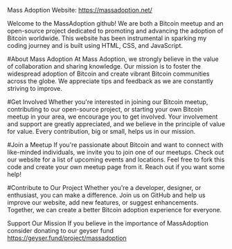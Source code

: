 Mass Adoption Website: https://massadoption.net/

Welcome to the MassAdoption github! We are both a Bitcoin meetup and an open-source project dedicated to promoting and advancing the adoption of Bitcoin worldwide. This website has been instrumental in sparking my coding journey and is built using HTML, CSS, and JavaScript.

#About Mass Adoption
At Mass Adoption, we strongly believe in the value of collaboration and sharing knowledge. Our mission is to foster the widespread adoption of Bitcoin and create vibrant Bitcoin communities across the globe. We appreciate tips and feedback as we are constantly striving to improve.

#Get Involved
Whether you're interested in joining our Bitcoin meetup, contributing to our open-source project, or starting your own Bitcoin meetup in your area, we encourage you to get involved. Your involvement and support are greatly appreciated, and we believe in the principle of value for value. Every contribution, big or small, helps us in our mission.

#Join a Meetup
If you're passionate about Bitcoin and want to connect with like-minded individuals, we invite you to join one of our meetups. Check out our website for a list of upcoming events and locations. Feel free to fork this code and create your own meetup page from it. Reach out if you want some help!

#Contribute to Our Project
Whether you're a developer, designer, or enthusiast, you can make a difference. Join us on GitHub and help us improve our website, add new features, or suggest enhancements. Together, we can create a better Bitcoin adoption experience for everyone.

Support Our Mission
If you believe in the importance of MassAdoption consider donating to our geyser fund https://geyser.fund/project/massadoption
